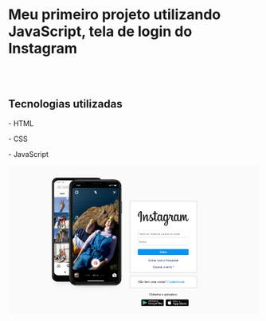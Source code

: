 <h1> Meu primeiro projeto utilizando JavaScript, tela de login do Instagram</h1>
<br>
<br>

## Tecnologias utilizadas
<p>- HTML </p>
<p>- CSS </p>
<p>- JavaScript </p>

<img src="https://github.com/gustavosousa19/instagram/blob/main/assets/desktop.png?raw=true">
